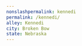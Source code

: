 ```yaml
---
﻿nonslashpermalink: kennedi
permalink: /kennedi/
alley: Kennedi
city: Broken Bow
state: Nebraska
---
```

